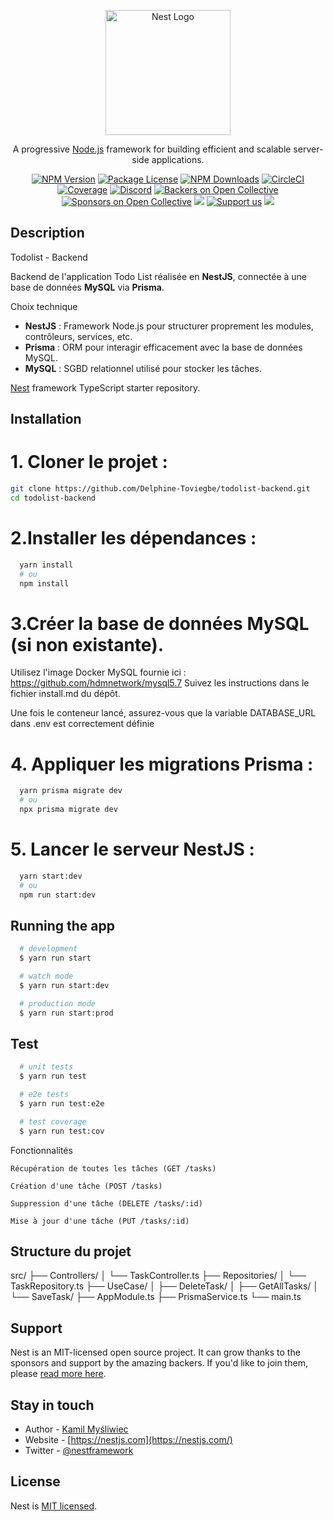<p align="center">
  <a href="http://nestjs.com/" target="blank"><img src="https://nestjs.com/img/logo-small.svg" width="200" alt="Nest Logo" /></a>
</p>

[circleci-image]: https://img.shields.io/circleci/build/github/nestjs/nest/master?token=abc123def456
[circleci-url]: https://circleci.com/gh/nestjs/nest

  <p align="center">A progressive <a href="http://nodejs.org" target="_blank">Node.js</a> framework for building efficient and scalable server-side applications.</p>
    <p align="center">
<a href="https://www.npmjs.com/~nestjscore" target="_blank"><img src="https://img.shields.io/npm/v/@nestjs/core.svg" alt="NPM Version" /></a>
<a href="https://www.npmjs.com/~nestjscore" target="_blank"><img src="https://img.shields.io/npm/l/@nestjs/core.svg" alt="Package License" /></a>
<a href="https://www.npmjs.com/~nestjscore" target="_blank"><img src="https://img.shields.io/npm/dm/@nestjs/common.svg" alt="NPM Downloads" /></a>
<a href="https://circleci.com/gh/nestjs/nest" target="_blank"><img src="https://img.shields.io/circleci/build/github/nestjs/nest/master" alt="CircleCI" /></a>
<a href="https://coveralls.io/github/nestjs/nest?branch=master" target="_blank"><img src="https://coveralls.io/repos/github/nestjs/nest/badge.svg?branch=master#9" alt="Coverage" /></a>
<a href="https://discord.gg/G7Qnnhy" target="_blank"><img src="https://img.shields.io/badge/discord-online-brightgreen.svg" alt="Discord"/></a>
<a href="https://opencollective.com/nest#backer" target="_blank"><img src="https://opencollective.com/nest/backers/badge.svg" alt="Backers on Open Collective" /></a>
<a href="https://opencollective.com/nest#sponsor" target="_blank"><img src="https://opencollective.com/nest/sponsors/badge.svg" alt="Sponsors on Open Collective" /></a>
  <a href="https://paypal.me/kamilmysliwiec" target="_blank"><img src="https://img.shields.io/badge/Donate-PayPal-ff3f59.svg"/></a>
    <a href="https://opencollective.com/nest#sponsor"  target="_blank"><img src="https://img.shields.io/badge/Support%20us-Open%20Collective-41B883.svg" alt="Support us"></a>
  <a href="https://twitter.com/nestframework" target="_blank"><img src="https://img.shields.io/twitter/follow/nestframework.svg?style=social&label=Follow"></a>
</p>
  <!--[![Backers on Open Collective](https://opencollective.com/nest/backers/badge.svg)](https://opencollective.com/nest#backer)
  [![Sponsors on Open Collective](https://opencollective.com/nest/sponsors/badge.svg)](https://opencollective.com/nest#sponsor)-->


## Description

Todolist - Backend

Backend de l'application Todo List réalisée en **NestJS**, connectée à une base de données **MySQL** via **Prisma**.

Choix technique

- **NestJS** : Framework Node.js pour structurer proprement les modules, contrôleurs, services, etc.
- **Prisma** : ORM pour interagir efficacement avec la base de données MySQL.
- **MySQL** : SGBD relationnel utilisé pour stocker les tâches.


[Nest](https://github.com/nestjs/nest) framework TypeScript starter repository.

## Installation

# 1. Cloner le projet :
   ```bash
   git clone https://github.com/Delphine-Toviegbe/todolist-backend.git
   cd todolist-backend
  ```
# 2.Installer les dépendances :

```bash
  yarn install
  # ou
  npm install  
```

# 3.Créer la base de données MySQL (si non existante).

  Utilisez l'image Docker MySQL fournie ici : https://github.com/hdmnetwork/mysql5.7
    Suivez les instructions dans le fichier install.md du dépôt.

  Une fois le conteneur lancé, assurez-vous que la variable DATABASE_URL dans .env est correctement définie

# 4. Appliquer les migrations Prisma :

```bash
  yarn prisma migrate dev
  # ou
  npx prisma migrate dev
```

# 5. Lancer le serveur NestJS :

```bash
  yarn start:dev
  # ou
  npm run start:dev
```

## Running the app

```bash
  # development
  $ yarn run start

  # watch mode
  $ yarn run start:dev

  # production mode
  $ yarn run start:prod
```

## Test

```bash
  # unit tests
  $ yarn run test

  # e2e tests
  $ yarn run test:e2e

  # test coverage
  $ yarn run test:cov
```

Fonctionnalités

    Récupération de toutes les tâches (GET /tasks)

    Création d'une tâche (POST /tasks)

    Suppression d'une tâche (DELETE /tasks/:id)

    Mise à jour d'une tâche (PUT /tasks/:id)

## Structure du projet

  src/
  ├── Controllers/
  │   └── TaskController.ts
  ├── Repositories/
  │   └── TaskRepository.ts
  ├── UseCase/
  │   ├── DeleteTask/
  │   ├── GetAllTasks/
  │   └── SaveTask/
  ├── AppModule.ts
  ├── PrismaService.ts
  └── main.ts

## Support

Nest is an MIT-licensed open source project. It can grow thanks to the sponsors and support by the amazing backers. If you'd like to join them, please [read more here](https://docs.nestjs.com/support).

## Stay in touch

- Author - [Kamil Myśliwiec](https://kamilmysliwiec.com)
- Website - [https://nestjs.com](https://nestjs.com/)
- Twitter - [@nestframework](https://twitter.com/nestframework)

## License

Nest is [MIT licensed](LICENSE).
